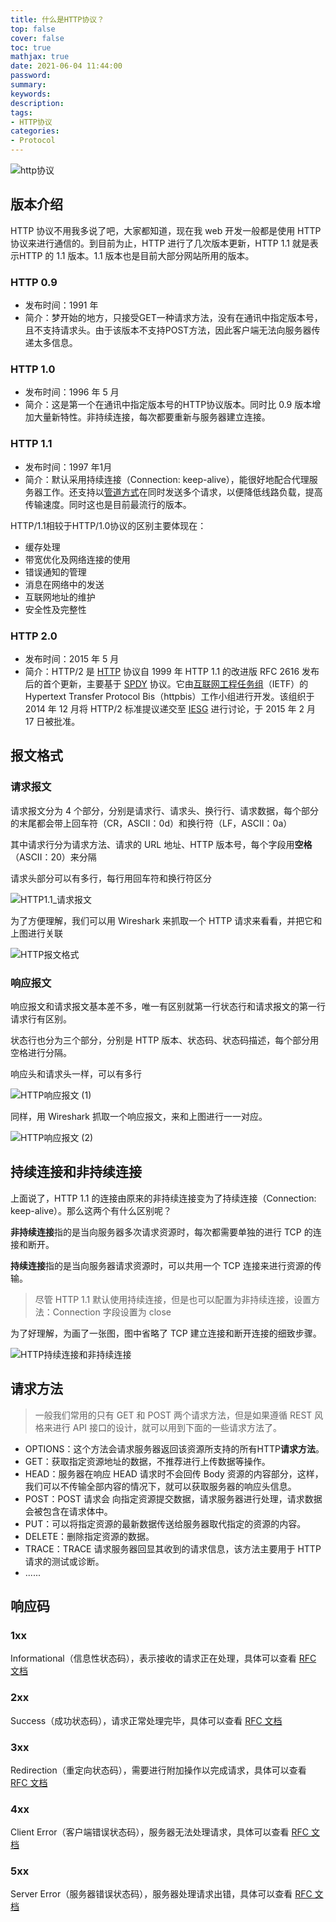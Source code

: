 ```yaml
---
title: 什么是HTTP协议？
top: false
cover: false
toc: true
mathjax: true
date: 2021-06-04 11:44:00
password:
summary:
keywords:
description:
tags:
- HTTP协议
categories:
- Protocol
---
```


![http协议](http://cdn.mjava.top/blog/jdFFPmbCNQCyhttp%E5%8D%8F%E8%AE%AE.png)

## 版本介绍

HTTP 协议不用我多说了吧，大家都知道，现在我 web 开发一般都是使用 HTTP 协议来进行通信的。到目前为止，HTTP 进行了几次版本更新，HTTP 1.1 就是表示HTTP 的 1.1 版本。1.1 版本也是目前大部分网站所用的版本。

### HTTP 0.9

- 发布时间：1991 年
- 简介：梦开始的地方，只接受GET一种请求方法，没有在通讯中指定版本号，且不支持请求头。由于该版本不支持POST方法，因此客户端无法向服务器传递太多信息。

### HTTP 1.0

- 发布时间：1996 年 5 月
- 简介：这是第一个在通讯中指定版本号的HTTP协议版本。同时比 0.9 版本增加大量新特性。非持续连接，每次都要重新与服务器建立连接。

### HTTP 1.1

- 发布时间：1997 年1月
- 简介：默认采用持续连接（Connection: keep-alive），能很好地配合代理服务器工作。还支持以[管道方式](https://zh.wikipedia.org/wiki/HTTP管线化)在同时发送多个请求，以便降低线路负载，提高传输速度。同时这也是目前最流行的版本。

HTTP/1.1相较于HTTP/1.0协议的区别主要体现在：

- 缓存处理
- 带宽优化及网络连接的使用
- 错误通知的管理
- 消息在网络中的发送
- 互联网地址的维护
- 安全性及完整性

### HTTP 2.0

- 发布时间：2015 年 5 月
- 简介：HTTP/2 是 [HTTP](https://zh.wikipedia.org/wiki/HTTP) 协议自 1999 年 HTTP 1.1 的改进版 RFC 2616 发布后的首个更新，主要基于 [SPDY](https://zh.wikipedia.org/wiki/SPDY) 协议。它由[互联网工程任务组](https://zh.wikipedia.org/wiki/互联网工程任务组)（IETF）的Hypertext Transfer Protocol Bis（httpbis）工作小组进行开发。该组织于 2014 年 12 月将 HTTP/2 标准提议递交至 [IESG](https://zh.wikipedia.org/w/index.php?title=IESG&action=edit&redlink=1) 进行讨论，于 2015 年 2 月 17 日被批准。

## 报文格式

### 请求报文

请求报文分为 4 个部分，分别是请求行、请求头、换行行、请求数据，每个部分的末尾都会带上回车符（CR，ASCII：0d）和换行符（LF，ASCII：0a）

其中请求行分为请求方法、请求的 URL 地址、HTTP 版本号，每个字段用**空格**（ASCII：20）来分隔

请求头部分可以有多行，每行用回车符和换行符区分

![HTTP1.1_请求报文](http://cdn.mjava.top/blog/moI2oju8Cl9pHTTP1.1_%E8%AF%B7%E6%B1%82%E6%8A%A5%E6%96%87.jpg)

为了方便理解，我们可以用 Wireshark 来抓取一个 HTTP 请求来看看，并把它和上图进行关联

![HTTP报文格式](http://cdn.mjava.top/blog/H3flLsi1tGaAHTTP%E6%8A%A5%E6%96%87%E6%A0%BC%E5%BC%8F.png)

### 响应报文

响应报文和请求报文基本差不多，唯一有区别就第一行状态行和请求报文的第一行请求行有区别。

状态行也分为三个部分，分别是 HTTP 版本、状态码、状态码描述，每个部分用空格进行分隔。

响应头和请求头一样，可以有多行

![HTTP响应报文 (1)](http://cdn.mjava.top/blog/TIHv2ArvWDqDHTTP%E5%93%8D%E5%BA%94%E6%8A%A5%E6%96%87%20(1).jpg)

同样，用 Wireshark 抓取一个响应报文，来和上图进行一一对应。


![HTTP响应报文 (2)](http://cdn.mjava.top/blog/QP0vZ8wcnVZnHTTP%E5%93%8D%E5%BA%94%E6%8A%A5%E6%96%87%20(2).png)

## 持续连接和非持续连接

上面说了，HTTP 1.1 的连接由原来的非持续连接变为了持续连接（Connection: keep-alive）。那么这两个有什么区别呢？

**非持续连接**指的是当向服务器多次请求资源时，每次都需要单独的进行 TCP 的连接和断开。

**持续连接**指的是当向服务器请求资源时，可以共用一个 TCP 连接来进行资源的传输。

> 尽管 HTTP 1.1 默认使用持续连接，但是也可以配置为非持续连接，设置方法：Connection 字段设置为 close

为了好理解，为画了一张图，图中省略了 TCP 建立连接和断开连接的细致步骤。

![HTTP持续连接和非持续连接](http://cdn.mjava.top/blog/BmuEgd8fnYPUHTTP%E6%8C%81%E7%BB%AD%E8%BF%9E%E6%8E%A5%E5%92%8C%E9%9D%9E%E6%8C%81%E7%BB%AD%E8%BF%9E%E6%8E%A5.jpg)

## 请求方法

> 一般我们常用的只有 GET 和 POST 两个请求方法，但是如果遵循 REST 风格来进行 API 接口的设计，就可以用到下面的一些请求方法了。

- OPTIONS：这个方法会请求服务器返回该资源所支持的所有HTTP**请求方法**。
- GET：获取指定资源地址的数据，不推荐进行上传数据等操作。
- HEAD：服务器在响应 HEAD 请求时不会回传 Body 资源的内容部分，这样，我们可以不传输全部内容的情况下，就可以获取服务器的响应头信息。
- POST：POST 请求会 向指定资源提交数据，请求服务器进行处理，请求数据会被包含在请求体中。
- PUT：可以将指定资源的最新数据传送给服务器取代指定的资源的内容。
- DELETE：删除指定资源的数据。
- TRACE：TRACE 请求服务器回显其收到的请求信息，该方法主要用于 HTTP 请求的测试或诊断。
- ......

## 响应码

### 1xx

Informational（信息性状态码），表示接收的请求正在处理，具体可以查看 [RFC 文档](https://datatracker.ietf.org/doc/html/rfc2616#page-57)

### 2xx

Success（成功状态码），请求正常处理完毕，具体可以查看 [RFC 文档](https://datatracker.ietf.org/doc/html/rfc2616#page-58)

### 3xx

Redirection（重定向状态码），需要进行附加操作以完成请求，具体可以查看 [RFC 文档](https://datatracker.ietf.org/doc/html/rfc2616#page-61)

### 4xx

Client Error（客户端错误状态码），服务器无法处理请求，具体可以查看 [RFC 文档](https://datatracker.ietf.org/doc/html/rfc2616#page-65)

### 5xx

Server Error（服务器错误状态码），服务器处理请求出错，具体可以查看 [RFC 文档](https://datatracker.ietf.org/doc/html/rfc2616#page-70)
